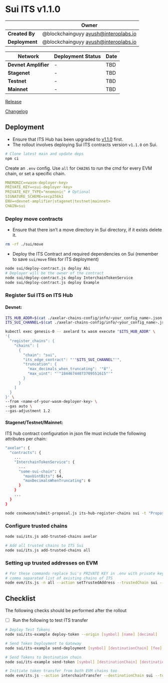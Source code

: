# Sui ITS v1.1.0

|  | **Owner** |
|-----------|------------|
| **Created By** | @blockchainguyy <ayush@interoplabs.io> |
| **Deployment** | @blockchainguyy <ayush@interoplabs.io> |

| **Network** | **Deployment Status** | **Date** |
|-------------|----------------------|----------|
| **Devnet Amplifier** | - | TBD |
| **Stagenet** | - | TBD |
| **Testnet** | - | TBD |
| **Mainnet** | - | TBD |

[Release](https://github.com/axelarnetwork/axelar-cgp-sui/releases/tag/v1.1.0)

[Changelog](https://github.com/axelarnetwork/interchain-token-service/blob/v/CHANGELOG.md#210)

## Deployment

- Ensure that ITS Hub has been upgraded to [v1.1.0](../cosmwasm/2025-01-ITS-v1.1.0.md) first.
- The rollout involves deploying Sui ITS contracts version `v1.1.0` on Sui.

```bash
# Clone latest main and update deps
npm ci
```

Create an `.env` config. Use `all` for `CHAINS` to run the cmd for every EVM chain, or set a specific chain.

```yaml
MNEMONIC=<wasm-deployer-key>
PRIVATE_KEY=<sui-deployer-key>
PRIVATE_KEY_TYPE="mnemonic" # Optional
SIGNATURE_SCHEME=secp256k1
ENV=<devnet-amplifier|stagenet|testnet|mainnet>
CHAIN=sui
```

### Deploy move contracts
- Ensure that there isn’t a move directory in Sui directory, if it exists delete it.
```bash
rm -rf ./sui/move
```

- Deploy the ITS Contract and required dependencies on Sui (remember to save `sui/move` files for ITS deployment)

```bash
node sui/deploy-contract.js deploy Abi
# Deployer will be the owner of the contract
node sui/deploy-contract.js deploy InterchainTokenService
node sui/deploy-contract.js deploy Example
```

### Register Sui ITS on ITS Hub

#### Devnet:
```bash
ITS_HUB_ADDR=$(cat ./axelar-chains-config/info/<your_config_name>.json | jq -rM '.axelar.contracts.InterchainTokenService.address')
ITS_SUI_CHANNEL=$(cat ./axelar-chains-config/info/<your_config_name>.json | jq -rM '.chains.sui.contracts.InterchainTokenService.objects.ChannelId')

kubectl exec genesis-0 -- axelard tx wasm execute "$ITS_HUB_ADDR" \
'{
  "register_chains": {
    "chains": [
      {
        "chain": "sui",
        "its_edge_contract": "'"$ITS_SUI_CHANNEL"'",
        "truncation": {
          "max_decimals_when_truncating": '"8"',
          "max_uint": "'"18446744073709551615"'"
        }
      }
    ]
  }
}' \
--from <name-of-your-wasm-deployer-key> \
--gas auto \
--gas-adjustment 1.2
```

#### Stagenet/Testnet/Mainnet:

ITS hub contract configuration in json file must include the following attributes per chain:
```bash
"axelar": {
  "contracts": {
    ...
    "InterchainTokenService": {
      ...
      "some-sui-chain": {
        "maxUintBits": 64,
        "maxDecimalsWhenTruncating": 6
      }
    }
    ...
  }
}
```

```bash
node cosmwasm/submit-proposal.js its-hub-register-chains sui -t "Proposal title" -d "Proposal description" --deposit <100000000 for stagenet and 2000000000 for testnet/mainnet>
```


### Configure trusted chains
```bash
node sui/its.js add-trusted-chains axelar

# Add all trusted chains to ITS Sui
node sui/its.js add-trusted-chains all
```

### Setting up trusted addresses on EVM
```bash
# For these commands replace Sui's PRIVATE KEY in .env with private key for EVM chains
# comma separated list of existing chains of ITS
node evm/its.js -n all --action setTrustedAddress --trustedChain sui --trustedAddress hub
```

## Checklist

The following checks should be performed after the rollout

- [ ]  Run the following to test ITS transfer

```bash
# Deploy Test Tokens
node sui/its-example deploy-token --origin [symbol] [name] [decimal]

# Send Token Deployment to Gateway
node sui/its-example send-deployment [symbol] [destinationChain] [fee]

# Send Tokens to Destination chain
node sui/its-example send-token [symbol] [destinationChain] [destinationAddress] [fee] 1

# Initiate token transfer from both EVM chains too
node evm/its.js --action interchainTransfer --destinationChain sui --tokenId [tokenId] --destinationAddress [recipient] --amount 1 --gasValue 0.5
```
